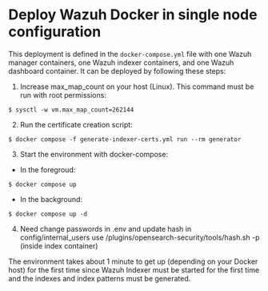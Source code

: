# Deploy Wazuh Docker in single node configuration

This deployment is defined in the `docker-compose.yml` file with one Wazuh manager containers, one Wazuh indexer containers, and one Wazuh dashboard container. It can be deployed by following these steps: 

1) Increase max_map_count on your host (Linux). This command must be run with root permissions:
```
$ sysctl -w vm.max_map_count=262144
```
2) Run the certificate creation script:
```
$ docker compose -f generate-indexer-certs.yml run --rm generator
```
3) Start the environment with docker-compose:

- In the foregroud:
```
$ docker compose up
```
- In the background:
```
$ docker compose up -d
```

4) Need change passwords in .env and update hash in config/internal_users
use /plugins/opensearch-security/tools/hash.sh -p <PASSWORD> (inside index container)

The environment takes about 1 minute to get up (depending on your Docker host) for the first time since Wazuh Indexer must be started for the first time and the indexes and index patterns must be generated.
